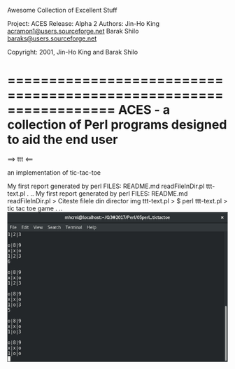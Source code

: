 Awesome Collection of Excellent Stuff

Project:  ACES
Release:  Alpha 2
Authors:  Jin-Ho King <acramon1@users.sourceforge.net>
          Barak Shilo <baraks@users.sourceforge.net>

Copyright: 2001, Jin-Ho King and Barak Shilo

=================================================================
ACES - a collection of Perl programs designed to aid the end user
=================================================================

==> ttt <==

an implementation of tic-tac-toe

My first report generated by perl
FILES:
	README.md
	readFileInDir.pl
	ttt-text.pl
	.
	..
My first report generated by perl
FILES:
	README.md
	readFileInDir.pl > Citeste filele din director
	img
	ttt-text.pl >  $ perl ttt-text.pl > tic tac toe game
	.
	..
![img_file](img/img.jpg)
